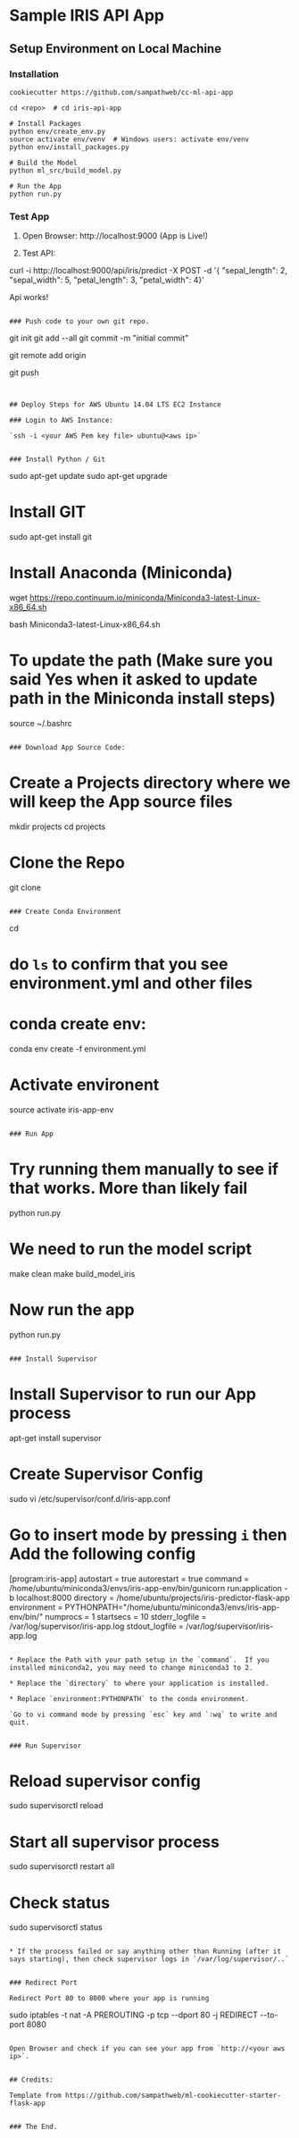 # Sample IRIS API App

## Setup Environment on Local Machine

### Installation

```
cookiecutter https://github.com/sampathweb/cc-ml-api-app

cd <repo>  # cd iris-api-app

# Install Packages
python env/create_env.py
source activate env/venv  # Windows users: activate env/venv
python env/install_packages.py

# Build the Model
python ml_src/build_model.py

# Run the App
python run.py
````

### Test App


1. Open Browser:  http://localhost:9000 (App is Live!)

2. Test API:

curl -i http://localhost:9000/api/iris/predict -X POST -d '{ "sepal_length": 2, "sepal_width": 5, "petal_length": 3, "petal_width": 4}'


Api works!
```

### Push code to your own git repo.

```
git init
git add --all
git commit -m "initial commit"

git remote add origin <your remote repo>

git push 

```


## Deploy Steps for AWS Ubuntu 14.04 LTS EC2 Instance

### Login to AWS Instance:

`ssh -i <your AWS Pem key file> ubuntu@<aws ip>`


### Install Python / Git

```
sudo apt-get update
sudo apt-get upgrade

# Install GIT
sudo apt-get install git

# Install Anaconda (Miniconda)
wget https://repo.continuum.io/miniconda/Miniconda3-latest-Linux-x86_64.sh

bash Miniconda3-latest-Linux-x86_64.sh

# To update the path (Make sure you said Yes when it asked to update path in the Miniconda install steps)
source ~/.bashrc
```

### Download App Source Code:
```
# Create a Projects directory where we will keep the App source files
mkdir projects
cd projects


# Clone the Repo
git clone <your app repo>
```

### Create Conda Environment

```
cd <your app directory>
# do `ls` to confirm that you see environment.yml and other files

# conda create env: 
conda env create -f environment.yml

# Activate environent
source activate iris-app-env
```

### Run App

```
# Try running them manually to see if that works.  More than likely fail
python run.py

# We need to run the model script
make clean
make build_model_iris

# Now run the app
python run.py
```

### Install Supervisor

```
# Install Supervisor to run our App process
apt-get install supervisor

# Create Supervisor Config
sudo vi /etc/supervisor/conf.d/iris-app.conf

# Go to insert mode by pressing `i` then Add the following config

[program:iris-app]
autostart = true
autorestart = true
command = /home/ubuntu/miniconda3/envs/iris-app-env/bin/gunicorn run:application -b localhost:8000
directory = /home/ubuntu/projects/iris-predictor-flask-app
environment = PYTHONPATH="/home/ubuntu/miniconda3/envs/iris-app-env/bin/"
numprocs = 1
startsecs = 10
stderr_logfile = /var/log/supervisor/iris-app.log
stdout_logfile = /var/log/supervisor/iris-app.log

```

* Replace the Path with your path setup in the `command`.  If you installed miniconda2, you may need to change miniconda3 to 2.

* Replace the `directory` to where your application is installed.

* Replace `environment:PYTHONPATH` to the conda environment.

`Go to vi command mode by pressing `esc` key and `:wq` to write and quit.


### Run Supervisor

```
# Reload supervisor config
sudo supervisorctl reload

# Start all supervisor process
sudo supervisorctl restart all

# Check status
sudo supervisorctl status
```

* If the process failed or say anything other than Running (after it says starting), then check supervisor logs in `/var/log/supervisor/..`


### Redirect Port

Redirect Port 80 to 8000 where your app is running

```
sudo iptables -t nat -A PREROUTING -p tcp --dport 80 -j REDIRECT --to-port 8080
```

Open Browser and check if you can see your app from `http://<your aws ip>`.


## Credits:

Template from https://github.com/sampathweb/ml-cookiecutter-starter-flask-app


### The End.